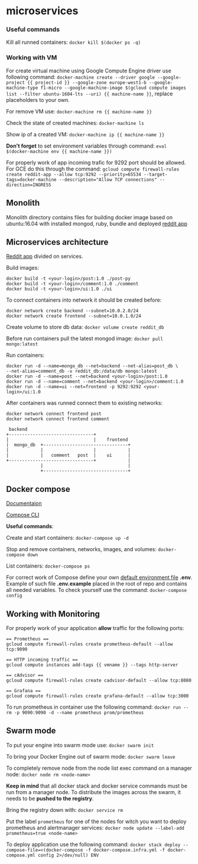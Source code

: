 # microservices

### Useful commands
Kill all runned containers:
`docker kill $(docker ps -q)`

### Working with VM
For create virtual machine using Google Compute Engine driver use following command:
`docker-machine create --driver google --google-project {{ project-id }} --google-zone europe-west1-b --google-machine-type f1-micro --google-machine-image $(gcloud compute images list --filter ubuntu-1604-lts --uri) {{ machine-name }}`, replace placeholders to your own.

For remove VM use:
`docker-machine rm {{ machine-name }}`

Check the state of created machines:
`docker-machine ls`

Show ip of a created VM:
`docker-machine ip {{ machine-name }}`

__Don't forget__ to set environment variables through command:
`eval $(docker-machine env {{ machine-name }})`

For properly work of app incoming trafic for 9292 port should be allowed. For GCE do this through the command:
`gcloud compute firewall-rules create reddit-app --allow tcp:9292 --priority=65534 --target-tags=docker-machine --description="Allow TCP connections" --direction=INGRESS`

## Monolith
Monolith directory contains files for building docker image based on ubuntu:16.04 with installed mongod, ruby, bundle and deployed [reddit app](https://github.com/Artemmkin/reddit)

## Microservices architecture
[Reddit app](https://github.com/Artemmkin/reddit/tree/microservices) divided on services.

Build images:
```
docker build -t <your-login>/post:1.0 ./post-py
docker build -t <your-login>/comment:1.0 ./comment
docker build -t <your-login>/ui:1.0 ./ui
```

To connect containers into network it should be created before:
```
docker network create backend --subnet=10.0.2.0/24
docker network create frontend --subnet=10.0.1.0/24
```

Create volume to store db data:
`docker volume create reddit_db`

Before run containers pull the latest mongod image:
`docker pull mongo:latest`

Run containers:
```
docker run -d --name=mongo_db --net=backend --net-alias=post_db \
--net-alias=comment_db -v reddit_db:/data/db mongo:latest
docker run -d --name=post --net=backend <your-login>/post:1.0
docker run -d --name=comment --net=backend <your-login>/comment:1.0
docker run -d --name=ui --net=frontend -p 9292:9292 <your-login>/ui:1.0
```

After containers was runned connect them to existing networks:
```
docker network connect frontend post
docker network connect frontend comment
``` 

```
 backend
+--------------------------------+
|                                |    frontend
|  mongo_db  +--------------------------------+
|            |                   |            |
|            |   comment   post  |    ui      |
+--------------------------------+            |
             |                                |
             +--------------------------------+
```

## Docker compose
[Documentaion](https://docs.docker.com/compose/overview/)

[Compose CLI](https://docs.docker.com/compose/reference/overview/#command-options-overview-and-help)

__Useful commands__:

Create and start containers: `docker-compose up -d`

Stop and remove containers, networks, images, and volumes: `docker-compose down`

List containers: `docker-compose ps`

For correct work of Compose define your own [default environment file](https://docs.docker.com/compose/env-file/) **.env**.
Example of such file **.env.example** placed in the root of repo and contains all needed variables.
To check yourself use the command: `docker-compose config`

## Working with Monitoring

For properly work of your application __allow__ traffic for the following ports:

```
== Prometheus ==
gcloud compute firewall-rules create prometheus-default --allow tcp:9090

== HTTP incoming traffic ==
gcloud compute instances add-tags {{ vmname }} --tags http-server

== cAdvisor ==
gcloud compute firewall-rules create cadvisor-default --allow tcp:8080

== Grafana ==
gcloud compute firewall-rules create grafana-default --allow tcp:3000
```

To run prometheus in container use the following command:
`docker run --rm -p 9090:9090 -d --name prometheus prom/prometheus`

## Swarm mode
To put your engine into swarm mode use: `docker swarm init`

To bring your Docker Engine out of swarm mode: `docker swarm leave`

To completely remove node from the node list exec command on a manager node: `docker node rm <node-name>`

__Keep in mind__ that all docker stack and docker service commands must be run from a manager node.
To distribute the images across the swarm, it needs to be __pushed to the registry__.

Bring the registry down with: `docker service rm`

Put the label `prometheus` for one of the nodes for witch you want to deploy prometheus and alertmanager services: 
`docker node update --label-add prometheus=true <node-name>`

To deploy application use the following command: 
`docker stack deploy --compose-file=<(docker-compose -f docker-compose.infra.yml -f docker-compose.yml config 2>/dev/null) ENV`
